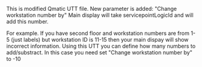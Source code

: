 This is modified Qmatic UTT file.
New parameter is added: "Change workstation number by"
Main display will take servicepointLogicId and will add this number.

For example. 
If you have second floor and workstation numbers are from 1-5 (just labels) but workstation ID is 11-15 then your main dispay will show incorrect information. Using this UTT you can define how many numbers to add/substract.
In this case you need set "Change workstation number by" to -10
